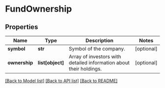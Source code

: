 # FundOwnership

## Properties
Name | Type | Description | Notes
------------ | ------------- | ------------- | -------------
**symbol** | **str** | Symbol of the company. | [optional] 
**ownership** | **list[object]** | Array of investors with detailed information about their holdings. | [optional] 

[[Back to Model list]](../README.md#documentation-for-models) [[Back to API list]](../README.md#documentation-for-api-endpoints) [[Back to README]](../README.md)


